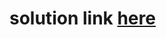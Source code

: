 
# solution link [here](https://abhishek10351.github.io/frontendmentor-challenges/intro-component-with-signup-form-master)